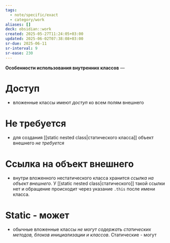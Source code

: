```yaml
---
tags:
  - note/specific/exact
  - category/work
aliases: []
deck: obsidian::work
created: 2025-05-27T11:24:05+03:00
updated: 2025-06-02T07:38:08+03:00
sr-due: 2025-06-11
sr-interval: 9
sr-ease: 230
---
```


**Особенности использования внутренних классов**
—
# Доступ
- вложенные классы имеют *доступ* ко всем полям внешнего
# Не требуется
- для создания [[static nested class|статического класса]] объект внешнего *не требуется*
# Ссылка на объект внешнего
- внутри вложенного нестатического класса хранится *ссылка на объект внешнего*. У [[static nested class|статического]] такой ссылки нет и обращение происходит через указание `.this` после имени класса.
# Static - может
- обычные вложенные классы *не могут содержать статических методов, блоков инициализации и классов*. Статические - могут
